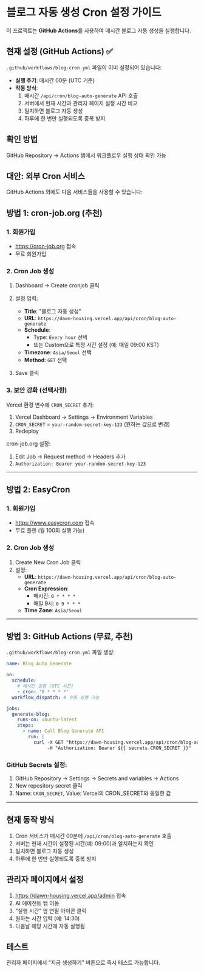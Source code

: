 # 블로그 자동 생성 Cron 설정 가이드

이 프로젝트는 **GitHub Actions**를 사용하여 매시간 블로그 자동 생성을 실행합니다.

## 현재 설정 (GitHub Actions) ✅

`.github/workflows/blog-cron.yml` 파일이 이미 설정되어 있습니다:
- **실행 주기**: 매시간 00분 (UTC 기준)
- **작동 방식**: 
  1. 매시간 `/api/cron/blog-auto-generate` API 호출
  2. 서버에서 현재 시간과 관리자 페이지 설정 시간 비교
  3. 일치하면 블로그 자동 생성
  4. 하루에 한 번만 실행되도록 중복 방지

## 확인 방법

GitHub Repository → Actions 탭에서 워크플로우 실행 상태 확인 가능

## 대안: 외부 Cron 서비스

GitHub Actions 외에도 다음 서비스들을 사용할 수 있습니다:

## 방법 1: cron-job.org (추천)

### 1. 회원가입
- https://cron-job.org 접속
- 무료 회원가입

### 2. Cron Job 생성
1. Dashboard → Create cronjob 클릭
2. 설정 입력:
   - **Title**: "블로그 자동 생성"
   - **URL**: `https://dawn-housing.vercel.app/api/cron/blog-auto-generate`
   - **Schedule**: 
     - Type: `Every hour` 선택
     - 또는 Custom으로 특정 시간 설정 (예: 매일 09:00 KST)
   - **Timezone**: `Asia/Seoul` 선택
   - **Method**: `GET` 선택

3. Save 클릭

### 3. 보안 강화 (선택사항)
Vercel 환경 변수에 `CRON_SECRET` 추가:
1. Vercel Dashboard → Settings → Environment Variables
2. `CRON_SECRET` = `your-random-secret-key-123` (원하는 값으로 변경)
3. Redeploy

cron-job.org 설정:
1. Edit Job → Request method → Headers 추가
2. `Authorization: Bearer your-random-secret-key-123`

---

## 방법 2: EasyCron

### 1. 회원가입
- https://www.easycron.com 접속
- 무료 플랜 (월 100회 실행 가능)

### 2. Cron Job 생성
1. Create New Cron Job 클릭
2. 설정:
   - **URL**: `https://dawn-housing.vercel.app/api/cron/blog-auto-generate`
   - **Cron Expression**: 
     - 매시간: `0 * * * *`
     - 매일 9시: `0 9 * * *`
   - **Time Zone**: `Asia/Seoul`

---

## 방법 3: GitHub Actions (무료, 추천)

`.github/workflows/blog-cron.yml` 파일 생성:

```yaml
name: Blog Auto Generate

on:
  schedule:
    # 매시간 실행 (UTC 시간)
    - cron: '0 * * * *'
  workflow_dispatch: # 수동 실행 가능

jobs:
  generate-blog:
    runs-on: ubuntu-latest
    steps:
      - name: Call Blog Generate API
        run: |
          curl -X GET "https://dawn-housing.vercel.app/api/cron/blog-auto-generate" \
               -H "Authorization: Bearer ${{ secrets.CRON_SECRET }}"
```

### GitHub Secrets 설정:
1. GitHub Repository → Settings → Secrets and variables → Actions
2. New repository secret 클릭
3. Name: `CRON_SECRET`, Value: Vercel의 CRON_SECRET와 동일한 값

---

## 현재 동작 방식

1. Cron 서비스가 매시간 00분에 `/api/cron/blog-auto-generate` 호출
2. 서버는 현재 시간이 설정된 시간(예: 09:00)과 일치하는지 확인
3. 일치하면 블로그 자동 생성
4. 하루에 한 번만 실행되도록 중복 방지

## 관리자 페이지에서 설정

1. https://dawn-housing.vercel.app/admin 접속
2. AI 에이전트 탭 이동
3. "실행 시간" 옆 연필 아이콘 클릭
4. 원하는 시간 입력 (예: 14:30)
5. 다음날 해당 시간에 자동 실행됨

## 테스트

관리자 페이지에서 "지금 생성하기" 버튼으로 즉시 테스트 가능합니다.

